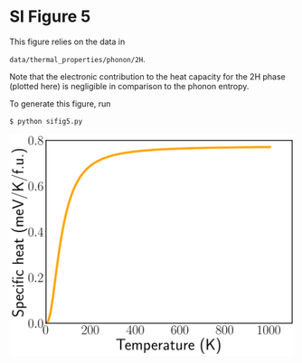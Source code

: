 # SI Figure 5

This figure relies on the data in

`data/thermal_properties/phonon/2H`.

Note that the electronic contribution to the heat capacity for the 2H
phase (plotted here) is negligible in comparison to the phonon entropy.

To generate this figure, run

``` bash
$ python sifig5.py
```

![](sifig5.png)

